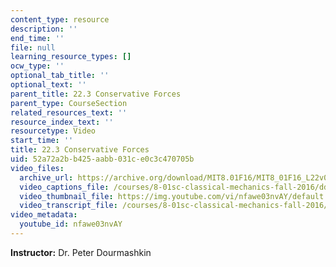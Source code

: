 ```yaml
---
content_type: resource
description: ''
end_time: ''
file: null
learning_resource_types: []
ocw_type: ''
optional_tab_title: ''
optional_text: ''
parent_title: 22.3 Conservative Forces
parent_type: CourseSection
related_resources_text: ''
resource_index_text: ''
resourcetype: Video
start_time: ''
title: 22.3 Conservative Forces
uid: 52a72a2b-b425-aabb-031c-e0c3c470705b
video_files:
  archive_url: https://archive.org/download/MIT8.01F16/MIT8_01F16_L22v03_360p.mp4
  video_captions_file: /courses/8-01sc-classical-mechanics-fall-2016/dd66d8f2d4975b7dba22c0294e1fbd41_nfawe03nvAY.vtt
  video_thumbnail_file: https://img.youtube.com/vi/nfawe03nvAY/default.jpg
  video_transcript_file: /courses/8-01sc-classical-mechanics-fall-2016/83087d2d8b0a1f62894dcdf3d245a8d5_nfawe03nvAY.pdf
video_metadata:
  youtube_id: nfawe03nvAY
---
```


**Instructor:** Dr. Peter Dourmashkin



